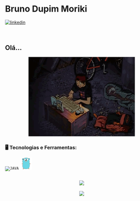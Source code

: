 <div dsplay="inline-block">

 
 <h1 align="left">Bruno Dupim Moriki</h1>
  <a href="https://www.linkedin.com/in/bruno-dupim-moriki-621460121/">
    <img width="80px" src="https://i.ibb.co/RyZx12b/linkedin.png" alt="linkedin" style="vertical-align:top;">
  </a>

</div>


</br>
</br>

## Olá...



<p align="center">
  <img src="https://github.com/bdmoriki/bdmoriki/blob/main/golden-boy-fake-keyboard-programing-coding-paper-book.gif", width="350">
</p>

### 🖥️ Tecnologias e Ferramentas: 
<img width="200px" align="right" src="">
<code><img width="40px" src="https://cdn.jsdelivr.net/gh/devicons/devicon/icons/java/java-original.svg" title = "JAVA"/></code>
<code><img width="40px" src="https://github.com/devicons/devicon/blob/v2.16.0/icons/go/go-original.svg" title = "GO"/></code>


##
<p align="center">
<a href="https://github.com/bdmoriki">
        <img width="350px" align="center" src="https://github-readme-stats.vercel.app/api/top-langs/?username=bdmoriki&layout=compact&theme=onedark" /> <br>
  <br/>
        <img width="430px" align="center" src="https://github-readme-stats.vercel.app/api?username=bdmoriki&theme=onedark&show_icons=true" />
</a>
</p>

